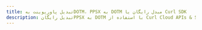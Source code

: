 ---title: تبدیل پاورپوینت بهDOTM، PPSX به DOTM مبدل رایگان یا Curl SDKdescription: تبدیل رایگانPPSX به DOTM با استفاده از Curl Cloud APIs & SDK. همچنین اسناد Microsoft PowerPoint را در Cloud ایجاد، ویرایش و رندر کنید.---